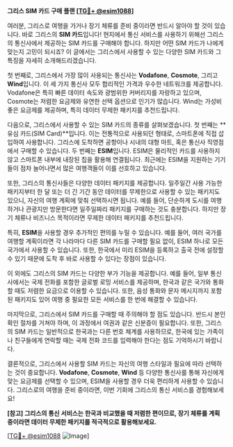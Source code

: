 **그리스 SIM 카드 구매 플랜 [[TG💪+ @esim1088](https://t.me/s/esim1088)]**

여러분, 그리스로 여행을 가거나 장기 체류를 준비 중이라면 반드시 알아야 할 것이 있습니다. 바로 그리스의 **SIM 카드**입니다! 현지에서 통신 서비스를 사용하기 위해선 그리스의 통신사에서 제공하는 SIM 카드를 구매해야 합니다. 하지만 어떤 SIM 카드가 나에게 맞는지 고민이 되시죠? 이 글에서는 그리스에서 사용할 수 있는 다양한 SIM 카드와 그 특징을 자세히 소개해드리겠습니다.

첫 번째로, 그리스에서 가장 많이 사용되는 통신사는 **Vodafone**, **Cosmote**, 그리고 **Wind**입니다. 이 세 가지 통신사 모두 합리적인 가격과 우수한 네트워크를 제공합니다. Vodafone은 특히 빠른 데이터 속도와 광범위한 커버리지를 자랑하고 있으며, Cosmote는 저렴한 요금제와 유연한 선택 옵션으로 인기가 많습니다. Wind는 가성비 좋은 요금제를 제공하며, 특히 데이터 무제한 패키지를 추천드립니다.

다음으로, 그리스에서 사용할 수 있는 SIM 카드의 종류를 살펴보겠습니다. 첫 번째는 **유심 카드(SIM Card)**입니다. 이는 전통적으로 사용되던 형태로, 스마트폰에 직접 삽입하여 사용합니다. 그리스에 도착하면 공항이나 시내의 대형 마트, 혹은 통신사 직영점에서 구매할 수 있습니다. 두 번째는 **ESIM**입니다. ESIM은 물리적인 카드를 사용하지 않고 스마트폰 내부에 내장된 칩을 활용해 연결됩니다. 최근에는 ESIM을 지원하는 기기들이 점차 늘어나면서 많은 여행객들이 이를 선호하고 있습니다.

또한, 그리스의 통신사들은 다양한 데이터 패키지를 제공합니다. 일주일간 사용 가능한 패키지부터 한 달 또는 더 긴 기간 동안 데이터를 무제한으로 사용할 수 있는 패키지도 있으니, 자신의 여행 계획에 맞춰 선택하시면 됩니다. 예를 들어, 단순하게 도시를 여행하거나 관광지만 방문한다면 일주일짜리 패키지를 구매하는 것도 충분합니다. 하지만 장기 체류나 비즈니스 목적이라면 무제한 데이터 패키지를 추천드립니다.

특히, **ESIM**을 사용할 경우 추가적인 편의를 누릴 수 있습니다. 예를 들어, 여러 국가를 여행할 계획이라면 각 나라마다 다른 SIM 카드를 구매할 필요 없이, ESIM 하나로 모든 국가에서 사용할 수 있습니다. 또한, 한국에서 미리 ESIM을 등록하고 출국 전에 설정할 수 있기 때문에 도착 후 바로 사용할 수 있다는 장점이 있습니다.

이 외에도 그리스의 SIM 카드는 다양한 부가 기능을 제공합니다. 예를 들어, 일부 통신사에서는 국제 전화를 포함한 글로벌 로밍 서비스를 제공하며, 한국과 같은 국가와 통화할 때도 저렴한 요금으로 이용할 수 있습니다. 또한, 음성 통화와 문자 메시지까지 포함된 패키지도 있어 여행 중 필요한 모든 서비스를 한 번에 해결할 수 있습니다.

마지막으로, 그리스에서 SIM 카드를 구매할 때 주의해야 할 점도 있습니다. 반드시 본인 확인 절차를 거쳐야 하며, 이 과정에서 여권과 같은 신분증이 필요합니다. 또한, 그리스의 SIM 카드는 일반적으로 한국과는 다른 번호 체계를 사용하므로, 한국에 있는 가족이나 친구들에게 연락할 때는 국제 전화 코드를 입력해야 한다는 점도 기억하시기 바랍니다.

결론적으로, 그리스에서 사용할 SIM 카드는 자신의 여행 스타일과 필요에 따라 선택하는 것이 중요합니다. **Vodafone**, **Cosmote**, **Wind** 등 다양한 통신사를 통해 자신에게 맞는 요금제를 선택할 수 있으며, ESIM을 사용할 경우 더욱 편리하게 사용할 수 있습니다. 그리스로의 여행을 준비 중이라면, 이번 기회에 그리스의 통신 서비스를 경험해보세요!

**[참고] 그리스의 통신 서비스는 한국과 비교했을 때 저렴한 편이므로, 장기 체류를 계획 중이라면 데이터 무제한 패키지를 적극적으로 활용해보세요.**

[[TG💪+ @esim1088](https://t.me/s/esim1088) ![Image](https://i.postimg.cc/Y0z9fWf4/image.png)]